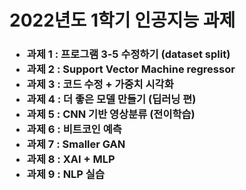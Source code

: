 # 2022년도 1학기 인공지능 과제  
<h3>
<ul>
  <li>과제 1 : 프로그램 3-5 수정하기 (dataset split)</li>
  <li>과제 2 : Support Vector Machine regressor</li>
  <li>과제 3 : 코드 수정 + 가중치 시각화</li>
  <li>과제 4 : 더 좋은 모델 만들기 (딥러닝 편)</li>
  <li>과제 5 : CNN 기반 영상분류 (전이학습)</li>
  <li>과제 6 : 비트코인 예측</li>
  <li>과제 7 : Smaller GAN</li>
  <li>과제 8 : XAI + MLP</li>
  <li>과제 9 : NLP 실습</li>
</ul>
